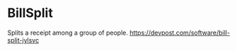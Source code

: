# BillSplit
Splits a receipt among a group of people.
https://devpost.com/software/bill-split-jylsvc
